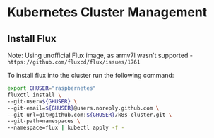 # Kubernetes Cluster Management

## Install Flux

Note: Using unofficial Flux image, as armv7l wasn't supported - `https://github.com/fluxcd/flux/issues/1761`

To install flux into the cluster run the following command:

```bash
export GHUSER="raspbernetes"
fluxctl install \
--git-user=${GHUSER} \
--git-email=${GHUSER}@users.noreply.github.com \
--git-url=git@github.com:${GHUSER}/k8s-cluster.git \
--git-path=namespaces \
--namespace=flux | kubectl apply -f -
```
